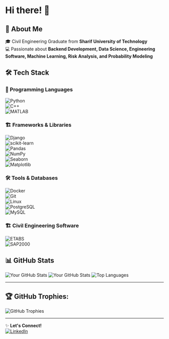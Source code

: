 # Hi there! 👋

## 🚀 About Me  
🎓 Civil Engineering Graduate from **Sharif University of Technology**  
💻 Passionate about **Backend Development, Data Science, Engineering Software, Machine Learning, Risk Analysis, and Probability Modeling**  

## 🛠️ Tech Stack  

### 🚀 Programming Languages  
![Python](https://img.shields.io/badge/Python-3776AB?style=for-the-badge&logo=python&logoColor=white)  
![C++](https://img.shields.io/badge/C++-00599C?style=for-the-badge&logo=cplusplus&logoColor=white)  
![MATLAB](https://img.shields.io/badge/MATLAB-0076A8?style=for-the-badge&logo=mathworks&logoColor=white)  

### 🏗️ Frameworks & Libraries  
![Django](https://img.shields.io/badge/Django-092E20?style=for-the-badge&logo=django&logoColor=white)  
![scikit-learn](https://img.shields.io/badge/Scikit--Learn-F7931E?style=for-the-badge&logo=scikitlearn&logoColor=white)  
![Pandas](https://img.shields.io/badge/Pandas-150458?style=for-the-badge&logo=pandas&logoColor=white)  
![NumPy](https://img.shields.io/badge/NumPy-013243?style=for-the-badge&logo=numpy&logoColor=white)  
![Seaborn](https://img.shields.io/badge/Seaborn-008080?style=for-the-badge)  
![Matplotlib](https://img.shields.io/badge/Matplotlib-11557C?style=for-the-badge)  

### 🛠️ Tools & Databases  
![Docker](https://img.shields.io/badge/Docker-2496ED?style=for-the-badge&logo=docker&logoColor=white)  
![Git](https://img.shields.io/badge/Git-F05032?style=for-the-badge&logo=git&logoColor=white)  
![Linux](https://img.shields.io/badge/Linux-FCC624?style=for-the-badge&logo=linux&logoColor=black)  
![PostgreSQL](https://img.shields.io/badge/PostgreSQL-4169E1?style=for-the-badge&logo=postgresql&logoColor=white)  
![MySQL](https://img.shields.io/badge/MySQL-4479A1?style=for-the-badge&logo=mysql&logoColor=white)  

### 🏗️ Civil Engineering Software  
![ETABS](https://img.shields.io/badge/ETABS-007ACC?style=for-the-badge)  
![SAP2000](https://img.shields.io/badge/SAP2000-0082C9?style=for-the-badge)  

## 📊 GitHub Stats  
![Your GitHub Stats](https://github-readme-stats.vercel.app/api?username=farzamasadian&show_icons=true&theme=dark)
![Your GitHub Stats](https://github-profile-summary-cards.vercel.app/api/cards/profile-details?username=farzamasadian&theme=dark)
![Top Languages](https://github-readme-stats.vercel.app/api/top-langs/?username=farzamasadian&layout=compact&theme=dark)

---

## 🏆 GitHub Trophies:

![GitHub Trophies](https://github-profile-trophy.vercel.app/?username=farzamasadian&theme=darkhub&column=7)


---
✨ **Let's Connect!**  
[![LinkedIn](https://img.shields.io/badge/LinkedIn-0A66C2?style=for-the-badge&logo=linkedin&logoColor=white)](www.linkedin.com/in/farzam-asadian-5b558b1b9)  

